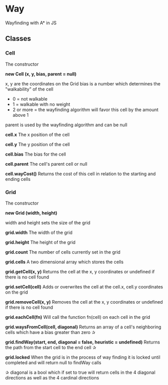 # Way
Wayfinding with A* in JS

## Classes

### Cell

The constructor

**new Cell (x, y, bias, parent = null)**

x, y are the coordinates on the Grid
bias is a number which determines the "walkability" of the cell
* 0 = not walkable
* 1 = walkable with no weight
* 2 or more = the wayfinding algorithm will favor this cell by the amount above 1

parent is used by the wayfinding algorithm and can be null

**cell.x**
The x position of the cell

**cell.y**
The y position of the cell

**cell.bias**
The bias for the cell

**cell.parent**
The cell's parent cell or null

**cell.wayCost()**
Returns the cost of this cell in relation to the starting and ending cells


### Grid

The constructor

**new Grid (width, height)**

width and height sets the size of the grid

**grid.width**
The width of the grid

**grid.height**
The height of the grid

**grid.count**
The number of cells currently set in the grid

**grid.cells**
A two dimensional array which stores the cells

**grid.getCell(x, y)**
Returns the cell at the x, y coordinates or undefined if there is no cell found

**grid.setCell(cell)**
Adds or overwrites the cell at the cell.x, cell.y coordinates on the grid

**grid.removeCell(x, y)**
Removes the cell at the x, y coordinates or undefined if there is no cell found

**grid.eachCell(fn)**
Will call the function fn(cell) on each cell in the grid

**grid.waysFromCell(cell, diagonal)**
Returns an array of a cell's neighboring cells which have a bias greater than zero ✰

**grid.findWay(start, end, diagonal = false, heuristic = undefined)**
Returns the path from the start cell to the end cell ✰

**grid.locked**
When the grid is in the process of way finding it is locked until completed and will return null to findWay calls




✰ diagonal is a bool which if set to true will return cells in the 4 diagonal directions as well as the 4 cardinal directions

